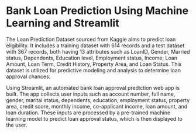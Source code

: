 # Bank Loan Prediction Using Machine Learning and Streamlit
The Loan Prediction Dataset sourced from Kaggle aims to predict loan eligibility. It includes a training dataset with 614 records and a test dataset with 367 records, both having 13 attributes such as LoanID, Gender, Married status, Dependents, Education level, Employment status, Income, Loan Amount, Loan Term, Credit History, Property Area, and Loan Status. This dataset is utilized for predictive modeling and analysis to determine loan approval chances.

Using Streamlit, an automated bank loan approval prediction web app is built. The app collects user inputs such as account number, full name, gender, marital status, dependents, education, employment status, property area, credit score, monthly income, co-applicant income, loan amount, and loan duration. These inputs are processed by a pre-trained machine learning model to predict loan approval status, which is then displayed to the user.
